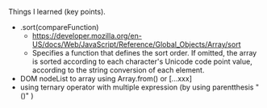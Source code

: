 Things I learned (key points).
  - .sort(compareFunction)
    - https://developer.mozilla.org/en-US/docs/Web/JavaScript/Reference/Global_Objects/Array/sort
    - Specifies a function that defines the sort order. If omitted, the array is sorted according to each character's Unicode code point value, according to the string conversion of each element.
  - DOM nodeList to array using Array.from() or [...xxx]
  - using ternary operator with multiple expression (by using parentthesis "()" )
